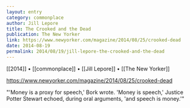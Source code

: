 ```yaml
---
layout: entry
category: commonplace
author: Jill Lepore
title: The Crooked and the Dead
publication: The New Yorker
link: https://www.newyorker.com/magazine/2014/08/25/crooked-dead
date: 2014-08-19
permalink: 2014/08/19/jill-lepore-the-crooked-and-the-dead
---
```


[[2014]] • [[commonplace]] • [[Jill Lepore]] • [[The New Yorker]]

https://www.newyorker.com/magazine/2014/08/25/crooked-dead

"'Money is a proxy for speech,' Bork wrote. 'Money is speech,' Justice Potter Stewart echoed, during oral arguments, 'and speech is money.'" 